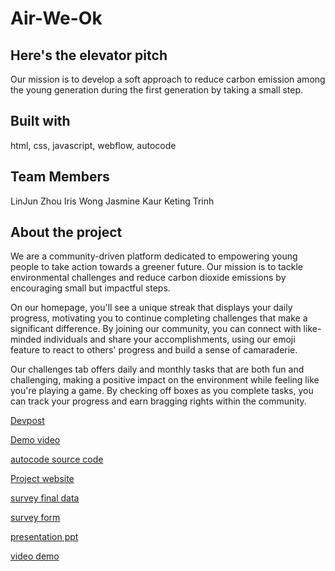 # Air-We-Ok


## Here's the elevator pitch
Our mission is to develop a soft approach to reduce carbon emission among the young generation during the first generation by taking a small step. 


## Built with
html, css, javascript, webflow, autocode

## Team Members
LinJun Zhou
Iris Wong
Jasmine Kaur
Keting Trinh 

## About the project

We are a community-driven platform dedicated to empowering young people to take action towards a greener future. Our mission is to tackle environmental challenges and reduce carbon dioxide emissions by encouraging small but impactful steps.

On our homepage, you'll see a unique streak that displays your daily progress, motivating you to continue completing challenges that make a significant difference. By joining our community, you can connect with like-minded individuals and share your accomplishments, using our emoji feature to react to others' progress and build a sense of camaraderie.

Our challenges tab offers daily and monthly tasks that are both fun and challenging, making a positive impact on the environment while feeling like you're playing a game. By checking off boxes as you complete tasks, you can track your progress and earn bragging rights within the community.


[Devpost](https://devpost.com/submit-to/17505-ellehacks-2023/manage/submissions)

[Demo video](https://youtu.be/MFJUJsoTO7I)

[autocode source code](https://autocode.com/ericericeric/templates/my-new-project/)

[Project website](airweok.webflow.io)

[survey final data](https://docs.google.com/spreadsheets/d/1SdwD9cCPOBcKjrypd75cXy5cy22VRHE_3zvuCApOMPs/edit?usp=sharing)

[survey form](https://forms.gle/w5T6npvpDaJbkzGL7)

[presentation ppt](https://www.canva.com/design/DAFa8RZr3Vo/lXCz2w5iVTdhKL8twFFy-w/view?utm_content=DAFa8RZr3Vo&utm_campaign=designshare&utm_medium=link&utm_source=publishsharelink)

[video demo](https://youtu.be/MFJUJsoTO7I)
